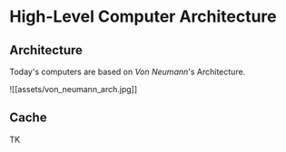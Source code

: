 # High-Level Computer Architecture

## Architecture

Today's computers are based on *Von Neumann*'s Architecture.

![[assets/von_neumann_arch.jpg]]

## Cache

TK